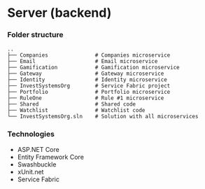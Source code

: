 # Server (backend)

### Folder structure
    ..
    ├── Companies               # Companies microservice
    ├── Email                   # Email microservice
    ├── Gamification            # Gamification microservice
    ├── Gateway                 # Gateway microservice
    ├── Identity                # Identity microservice
    ├── InvestSystemsOrg        # Service Fabric project
    ├── Portfolio               # Portfolio microservice
    ├── RuleOne                 # Rule #1 microservice
    ├── Shared                  # Shared code
    ├── Watchlist               # Watchlist code
    └── InvestSystemsOrg.sln    # Solution with all microservices

### Technologies

* ASP.NET Core
* Entity Framework Core
* Swashbuckle
* xUnit.net
* Service Fabric